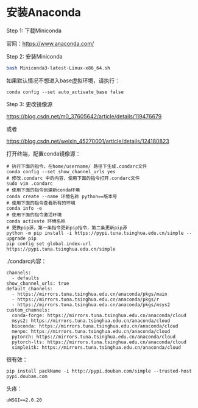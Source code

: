 # 安装Anaconda

Step 1: 下载Miniconda

官网：https://www.anaconda.com/

Step 2: 安装Miniconda

```bash
bash Miniconda3-latest-Linux-x86_64.sh
```

如果默认情况不想进入base虚拟环境，请执行：

```
conda config --set auto_activate_base false
```

Step 3: 更改镜像源

https://blog.csdn.net/m0_37605642/article/details/119476679

或者

https://blog.csdn.net/weixin_45270001/article/details/124180823

打开终端，配置conda镜像源：

```
# 执行下面的指令，在home/username/ 路径下生成.condarc文件
conda config --set show_channel_urls yes 
# 修改.condarc 中的内容，使用下面的指令打开.condarc文件
sudo vim .condarc 
# 使用下面的指令创建新conda环境
conda create --name 环境名称 python==版本号
# 使用下面的指令查看所有的环境
conda info -e
# 使用下面的指令激活环境
conda activate 环境名称
# 更换pip源，第一条指令更新pip指令，第二条更新pip源
python -m pip install -i https://pypi.tuna.tsinghua.edu.cn/simple --upgrade pip
pip config set global.index-url https://pypi.tuna.tsinghua.edu.cn/simple
```



./condarc内容：

```
channels:
  - defaults
show_channel_urls: true
default_channels:
  - https://mirrors.tuna.tsinghua.edu.cn/anaconda/pkgs/main
  - https://mirrors.tuna.tsinghua.edu.cn/anaconda/pkgs/r
  - https://mirrors.tuna.tsinghua.edu.cn/anaconda/pkgs/msys2
custom_channels:
  conda-forge: https://mirrors.tuna.tsinghua.edu.cn/anaconda/cloud
  msys2: https://mirrors.tuna.tsinghua.edu.cn/anaconda/cloud
  bioconda: https://mirrors.tuna.tsinghua.edu.cn/anaconda/cloud
  menpo: https://mirrors.tuna.tsinghua.edu.cn/anaconda/cloud
  pytorch: https://mirrors.tuna.tsinghua.edu.cn/anaconda/cloud
  pytorch-lts: https://mirrors.tuna.tsinghua.edu.cn/anaconda/cloud
  simpleitk: https://mirrors.tuna.tsinghua.edu.cn/anaconda/cloud
```



很有效：

```
pip install packName -i http://pypi.douban.com/simple --trusted-host pypi.douban.com
```



头疼：

```
uWSGI==2.0.20
```

